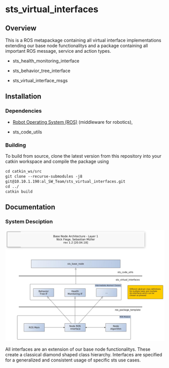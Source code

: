 
# sts_virtual_interfaces

## Overview

This is a ROS metapackage containing all virtual interface implementations extending our base node functionalitys and a package containing all important ROS message, service and action types.

- sts_health_monitoring_interface

- sts_behavior_tree_interface

- sts_virtual_interface_msgs
  ​


## Installation


### Dependencies

- [Robot Operating System (ROS)](http://wiki.ros.org) (middleware for robotics),

- sts_code_utils
   ​


### Building

To build from source, clone the latest version from this repository into your catkin workspace and compile the package using

	cd catkin_ws/src
	git clone --recurse-submodules -j8 git@10.10.1.190:al_SW_Team/sts_virtual_interfaces.git
	cd ../
	catkin build
	



## Documentation

### System Desciption



![](.doc/BaseNode_Architecture_And_Class_Design_L1.jpg)

All interfaces are an extension of our base node functionalitys. These create a classical diamond shaped class hierarchy. Interfaces are specified for a generalized and consistent usage of specific sts use cases.

